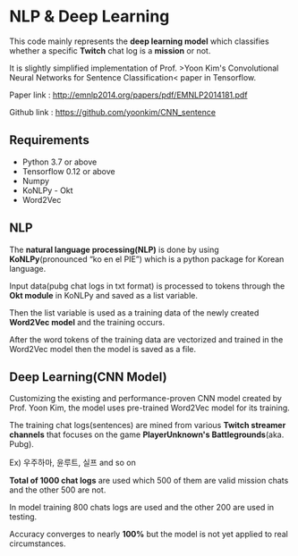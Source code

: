 # NLP & Deep Learning

This code mainly represents the **deep learning model** which classifies whether a specific **Twitch** chat log is a **mission** or not.

It is slightly simplified implementation of Prof. >Yoon Kim's Convolutional Neural Networks for Sentence Classification< paper in Tensorflow.

Paper link : http://emnlp2014.org/papers/pdf/EMNLP2014181.pdf

Github link : https://github.com/yoonkim/CNN_sentence

## Requirements
* Python 3.7 or above
* Tensorflow 0.12 or above
* Numpy
* KoNLPy - Okt
* Word2Vec

## NLP
The **natural language processing(NLP)** is done by using **KoNLPy**(pronounced “ko en el PIE”) which is a python package for Korean language.

Input data(pubg chat logs in txt format) is processed to tokens through the **Okt module** in KoNLPy and saved as a list variable.

Then the list variable is used as a training data of the newly created **Word2Vec model** and the training occurs.

After the word tokens of the training data are vectorized and trained in the Word2Vec model then the model is saved as a file.

## Deep Learning(CNN Model)
Customizing the existing and performance-proven CNN model created by Prof. Yoon Kim, the model uses pre-trained Word2Vec model for its training.

The training chat logs(sentences) are mined from various **Twitch streamer channels** that focuses on the game **PlayerUnknown's Battlegrounds**(aka. Pubg).

Ex) 우주하마, 윤루트, 실프 and so on

**Total of 1000 chat logs** are used which 500 of them are valid mission chats and the other 500 are not.

In model training 800 chats logs are used and the other 200 are used in testing.

Accuracy converges to nearly **100%** but the model is not yet applied to real circumstances.
